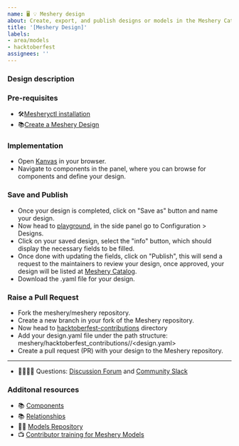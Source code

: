 ```yaml
---
name: 🖥 💡 Meshery design
about: Create, export, and publish designs or models in the Meshery Catalog
title: '[Meshery Design]'
labels: 
- area/models
- hacktoberfest
assignees: ''
---
```

### Design description
<!-- A brief description of the design -->

### Pre-requisites
<!-- Add Pre-requisites -->
- 🛠️[Mesheryctl installation](https://docs.meshery.io/installation/mesheryctl)
- 📚[Create a Meshery Design](https://docs.meshery.io/guides/configuration-management/creating-a-meshery-design)

### Implementation
<!-- Add your design instructions -->
- Open [Kanvas](https://kanvas.new/extension/meshmap) in your browser.
- Navigate to components in the panel, where you can browse for components and define your design.


### Save and Publish 
<!-- Instructions to save and publish the design -->
- Once your design is completed, click on "Save as" button and name your design.
- Now head to [playground](https://playground.meshery.io/), in the side panel go to Configuration > Designs.
- Click on your saved design, select the "info" button, which should display the necessary fields to be filled.
- Once done with updating the fields, click on "Publish", this will send a request to the maintainers to review your design, once approved, your design will be listed at [Meshery Catalog](https://meshery.io/catalog/designs).
- Download the .yaml file for your design.

### Raise a Pull Request
- Fork the meshery/meshery repository.
- Create a new branch in your fork of the Meshery repository.
- Now head to [hacktoberfest-contributions](https://github.com/meshery/meshery/tree/master/hacktoberfest_contributions) directory
- Add your design.yaml file under the path structure:
meshery/hacktoberfest_contributions/<design-name>/<design.yaml>
- Create a pull request (PR) with your design to the Meshery repository.

---
- 🙋🏾🙋🏼 Questions: [Discussion Forum](https://meshery.io/community#community-forums) and [Community Slack](https://slack.meshery.io)

### Additonal resources

- 📚 [Components](https://docs.meshery.io/concepts/logical/components)
- 📚 [Relationships](https://docs.meshery.io/concepts/logical/relationships)
- 👨‍💻 [Models Repository](https://github.com/meshery/meshery/tree/master/server/meshmodel)
- 📺 [Contributor training for Meshery Models](https://www.youtube.com/watch?v=K2gmdIlGXNo&t=82s)
